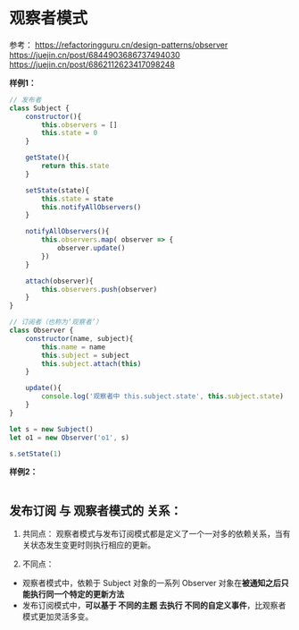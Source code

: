 # 观察者模式
参考：
https://refactoringguru.cn/design-patterns/observer
https://juejin.cn/post/6844903686737494030
https://juejin.cn/post/6862112623417098248

**样例1：**
```js
// 发布者
class Subject {
    constructor(){
        this.observers = []
        this.state = 0
    }

    getState(){
        return this.state
    }

    setState(state){
        this.state = state
        this.notifyAllObservers()
    }

    notifyAllObservers(){
        this.observers.map( observer => {
            observer.update()
        })
    }

    attach(observer){
        this.observers.push(observer)
    }
}

// 订阅者（也称为‘观察者’）
class Observer {
    constructor(name, subject){
        this.name = name
        this.subject = subject
        this.subject.attach(this)
    }

    update(){
        console.log('观察者中 this.subject.state', this.subject.state)
    }
}

let s = new Subject()
let o1 = new Observer('o1', s)

s.setState(1)
```

**样例2：**
```js

```

## 发布订阅 与 观察者模式的 关系：
1. 共同点：
观察者模式与发布订阅模式都是定义了一个一对多的依赖关系，当有关状态发生变更时则执行相应的更新。

2. 不同点：
* 观察者模式中，依赖于 Subject 对象的一系列 Observer 对象在**被通知之后只能执行同一个特定的更新方法**
* 发布订阅模式中，**可以基于 不同的主题 去执行 不同的自定义事件**，比观察者模式更加灵活多变。

